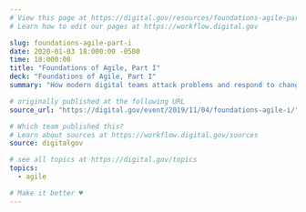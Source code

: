 ```yaml
---
# View this page at https://digital.gov/resources/foundations-agile-part-i
# Learn how to edit our pages at https://workflow.digital.gov

slug: foundations-agile-part-i
date: 2020-01-03 18:000:00 -0500
time: 18:000:00
title: "Foundations of Agile, Part I"
deck: "Foundations of Agile, Part I"
summary: "How modern digital teams attack problems and respond to change when working on digital products."

# originally published at the following URL
source_url: "https://digital.gov/event/2019/11/04/foundations-agile-i/"

# Which team published this?
# Learn about sources at https://workflow.digital.gov/sources
source: digitalgov

# see all topics at https://digital.gov/topics
topics: 
  - agile

# Make it better ♥
---
```

